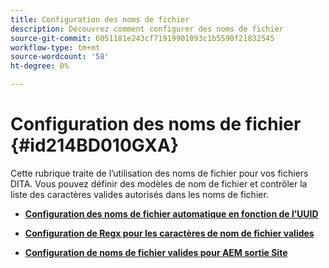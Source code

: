 ```yaml
---
title: Configuration des noms de fichier
description: Découvrez comment configurer des noms de fichier
source-git-commit: 6051181e243cf71919901093c1b5590f21832545
workflow-type: tm+mt
source-wordcount: '58'
ht-degree: 0%

---
```



# Configuration des noms de fichier {#id214BD010GXA}

Cette rubrique traite de l’utilisation des noms de fichier pour vos fichiers DITA. Vous pouvez définir des modèles de nom de fichier et contrôler la liste des caractères valides autorisés dans les noms de fichier.

- **[Configuration des noms de fichier automatique en fonction de l’UUID](conf-auto-uuid-filenames.md)**

- **[Configuration de Regx pour les caractères de nom de fichier valides](conf-file-names-valid-regx.md)**

- **[Configuration de noms de fichier valides pour AEM sortie Site](conf-file-names-valid-regx-aem-site-output.md)**


